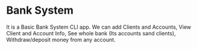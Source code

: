# Bank System
It is a Basic Bank System CLI app.
We can add Clients and Accounts,
View Client and Account Info,
See whole bank (Its accounts sand clients),
Withdraw/deposit money from any account.

